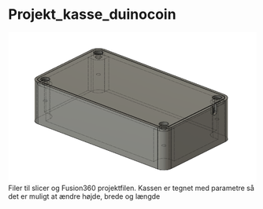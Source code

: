 # Projekt_kasse_duinocoin
![alt text](https://github.com/Mowglli/Projekt_kasse_duinocoin/blob/main/laddekasse_ebits.PNG)
Filer til slicer og Fusion360 projektfilen. Kassen er tegnet med parametre så det er muligt at ændre højde, brede og længde

